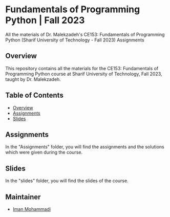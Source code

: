 # Fundamentals of Programming Python | Fall 2023
All the materials of Dr. Malekzadeh's CE153: Fundamentals of Programming Python (Sharif University of Technology - Fall 2023) Assignments

## Overview

This repository contains all the materials for the CE153: Fundamentals of Programming Python course at Sharif University of Technology, Fall 2023, taught by Dr. Malekzadeh.

## Table of Contents

- [Overview](#overview)
- [Assignments](#assignments)
- [Slides](#slides)

## Assignments

In the "Assignments" folder, you will find the assignments and the solutions which were given during the course.

## Slides

In the "slides" folder, you will find the slides of the course.

## Maintainer

- [Iman Mohammadi](https://github.com/Imanm02)